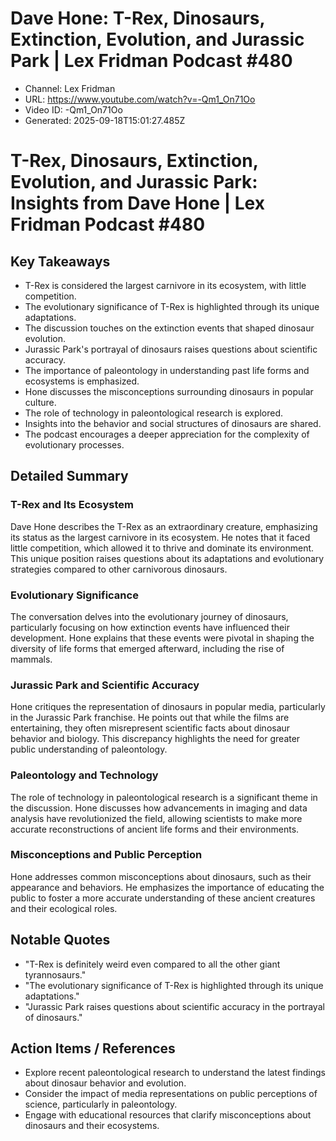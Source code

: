 # Dave Hone: T-Rex, Dinosaurs, Extinction, Evolution, and Jurassic Park | Lex Fridman Podcast #480

- Channel: Lex Fridman
- URL: https://www.youtube.com/watch?v=-Qm1_On71Oo
- Video ID: -Qm1_On71Oo
- Generated: 2025-09-18T15:01:27.485Z

# T-Rex, Dinosaurs, Extinction, Evolution, and Jurassic Park: Insights from Dave Hone | Lex Fridman Podcast #480

## Key Takeaways
- T-Rex is considered the largest carnivore in its ecosystem, with little competition.
- The evolutionary significance of T-Rex is highlighted through its unique adaptations.
- The discussion touches on the extinction events that shaped dinosaur evolution.
- Jurassic Park's portrayal of dinosaurs raises questions about scientific accuracy.
- The importance of paleontology in understanding past life forms and ecosystems is emphasized.
- Hone discusses the misconceptions surrounding dinosaurs in popular culture.
- The role of technology in paleontological research is explored.
- Insights into the behavior and social structures of dinosaurs are shared.
- The podcast encourages a deeper appreciation for the complexity of evolutionary processes.

## Detailed Summary

### T-Rex and Its Ecosystem
Dave Hone describes the T-Rex as an extraordinary creature, emphasizing its status as the largest carnivore in its ecosystem. He notes that it faced little competition, which allowed it to thrive and dominate its environment. This unique position raises questions about its adaptations and evolutionary strategies compared to other carnivorous dinosaurs.

### Evolutionary Significance
The conversation delves into the evolutionary journey of dinosaurs, particularly focusing on how extinction events have influenced their development. Hone explains that these events were pivotal in shaping the diversity of life forms that emerged afterward, including the rise of mammals.

### Jurassic Park and Scientific Accuracy
Hone critiques the representation of dinosaurs in popular media, particularly in the Jurassic Park franchise. He points out that while the films are entertaining, they often misrepresent scientific facts about dinosaur behavior and biology. This discrepancy highlights the need for greater public understanding of paleontology.

### Paleontology and Technology
The role of technology in paleontological research is a significant theme in the discussion. Hone discusses how advancements in imaging and data analysis have revolutionized the field, allowing scientists to make more accurate reconstructions of ancient life forms and their environments.

### Misconceptions and Public Perception
Hone addresses common misconceptions about dinosaurs, such as their appearance and behaviors. He emphasizes the importance of educating the public to foster a more accurate understanding of these ancient creatures and their ecological roles.

## Notable Quotes
- "T-Rex is definitely weird even compared to all the other giant tyrannosaurs."
- "The evolutionary significance of T-Rex is highlighted through its unique adaptations."
- "Jurassic Park raises questions about scientific accuracy in the portrayal of dinosaurs."

## Action Items / References
- Explore recent paleontological research to understand the latest findings about dinosaur behavior and evolution.
- Consider the impact of media representations on public perceptions of science, particularly in paleontology.
- Engage with educational resources that clarify misconceptions about dinosaurs and their ecosystems.